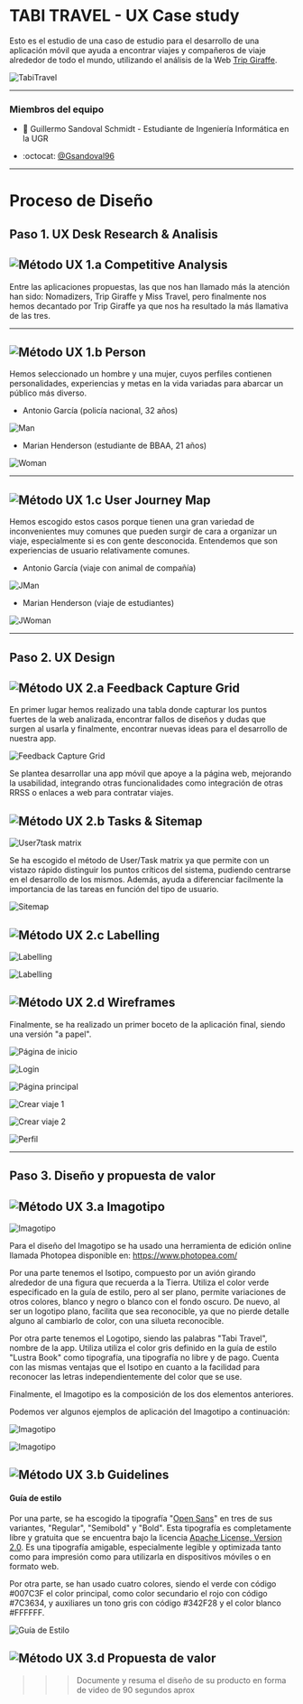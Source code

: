 # TABI TRAVEL - UX Case study
Esto es el estudio de una caso de estudio para el desarrollo de una aplicación móvil que ayuda a encontrar viajes y compañeros de viaje alrededor de todo el mundo, utilizando el análisis de la Web [Trip Giraffe]( https://www.tripgiraffe.com/es/).

![TabiTravel](P3/LogoTabiTravel.png)

---

### Miembros del equipo
 * :bust_in_silhouette:  Guillermo Sandoval Schmidt - Estudiante de Ingeniería Informática en la UGR  
  - :octocat: [@Gsandoval96](https://github.com/Gsandoval96)

---


# Proceso de Diseño

## Paso 1. UX Desk Research & Analisis

![Método UX](img/Competitive.png) 1.a Competitive Analysis
---

Entre las aplicaciones propuestas, las que nos han llamado más la atención han sido: Nomadizers, Trip Giraffe y Miss Travel, pero finalmente nos hemos decantado por Trip Giraffe ya que nos ha resultado la más llamativa de las tres.

---

![Método UX](img/Persona.png) 1.b Person
---

Hemos seleccionado un hombre y una mujer, cuyos perfiles contienen personalidades, experiencias y metas en la vida variadas para abarcar un público más diverso.

- Antonio García (policía nacional, 32 años)

![Man](P1/man.png)

- Marian Henderson (estudiante de BBAA, 21 años)

![Woman](P1/woman.png)

---

![Método UX](img/JourneyMap.png) 1.c User Journey Map
----

Hemos escogido estos casos porque tienen una gran variedad de inconvenientes muy comunes que pueden surgir de cara a organizar un viaje, especialmente si es con gente desconocida. Entendemos que son experiencias de usuario relativamente comunes.

- Antonio García (viaje con animal de compañía)

![JMan](P1/jman.png)

- Marian Henderson (viaje de estudiantes)

![JWoman](P1/jwoman.png)

---


## Paso 2. UX Design  


![Método UX](img/feedback-capture-grid.png) 2.a Feedback Capture Grid
----

En primer lugar hemos realizado una tabla donde capturar los puntos fuertes de la web analizada, encontrar fallos de diseños y dudas que surgen al usarla y finalmente, encontrar nuevas ideas para el desarrollo de nuestra app.

![Feedback Capture Grid](P2/FEEDBACK_CAPTURE_GRID.png)

Se plantea desarrollar una app móvil que apoye a la página web, mejorando la usabilidad, integrando otras funcionalidades como integración de otras RRSS o enlaces a web para contratar viajes.

![Método UX](img/Sitemap.png) 2.b Tasks & Sitemap
-----

![User7task matrix](P2/User_task_matrix.png)

Se ha escogido el método de User/Task matrix ya que permite con un vistazo rápido distinguir los puntos críticos del sistema, pudiendo centrarse en el desarrollo de los mismos. Además, ayuda a diferenciar facilmente la importancia de las tareas en función del tipo de usuario.

![Sitemap](P2/Sitemap.png)

![Método UX](img/labelling.png) 2.c Labelling
----


![Labelling](P2/labelling1.png)

![Labelling](P2/labelling2.png)


![Método UX](img/Wireframes.png) 2.d Wireframes
-----

Finalmente, se ha realizado un primer boceto de la aplicación final, siendo una versión "a papel".

![Página de inicio](P2/Wireframe/1.png)

![Login](P2/Wireframe/2.png)

![Página principal](P2/Wireframe/3.png)

![Crear viaje 1](P2/Wireframe/4a.png)

![Crear viaje 2](P2/Wireframe/4b.png)

![Perfil](P2/Wireframe/5.png)

---------------------------------------------------------------------

## Paso 3. Diseño y propuesta de valor


![Método UX](img/landing-page.png)  3.a Imagotipo
----

![Imagotipo](P3/LogoTabiTravel.png)

Para el diseño del Imagotipo se ha usado una herramienta de edición online llamada Photopea disponible en: https://www.photopea.com/

Por una parte tenemos el Isotipo, compuesto por un avión girando alrededor de una figura que recuerda a la Tierra. Utiliza el color verde especificado en la guía de estilo, pero al ser plano, permite variaciones de otros colores, blanco y negro o blanco con el fondo oscuro. De nuevo, al ser un logotipo plano, facilita que sea reconocible, ya que no pierde detalle alguno al cambiarlo de color, con una silueta reconocible.

Por otra parte tenemos el Logotipo, siendo las palabras "Tabi Travel", nombre de la app. Utiliza utiliza el color gris definido en la guía de estilo "Lustra Book" como tipografía, una tipografía no libre y de pago. Cuenta con las mismas ventajas que el Isotipo en cuanto a la facilidad para reconocer las letras independientemente del color que se use.

Finalmente, el Imagotipo es la composición de los dos elementos anteriores.

Podemos ver algunos ejemplos de aplicación del Imagotipo a continuación:

![Imagotipo](P3/TabiTravel1.png)

![Imagotipo](P3/TabiTravel2.png)



![Método UX](img/guidelines.png) 3.b Guidelines
----

#### Guía de estilo

Por una parte, se ha escogido la tipografía "[Open Sans](https://fonts.google.com/specimen/Open+Sans)" en tres de sus variantes,  "Regular", "Semibold" y "Bold". Esta tipografía es completamente libre y gratuita que se encuentra bajo la licencia [Apache License, Version 2.0](http://www.apache.org/licenses/LICENSE-2.0). Es una tipografía amigable, especialmente legible y optimizada tanto como para impresión como para utilizarla en dispositivos móviles o en formato web.

Por otra parte, se han usado cuatro colores, siendo el verde con código #007C3F el color principal, como color secundario el rojo con código #7C3634, y auxiliares un tono gris con código #342F28 y el color blanco #FFFFFF.

![Guía de Estilo](P3/EstiloTabiTravel.png)



![Método UX](img/mockup.png)  3.d Propuesta de valor
----

>>> Documente y resuma el diseño de su producto en forma de video de 90 segundos aprox
